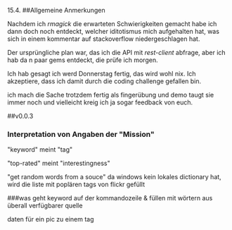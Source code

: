 15.4.
##Allgemeine Anmerkungen

Nachdem ich _rmagick_ die erwarteten Schwierigkeiten gemacht habe ich dann doch noch entdeckt, welcher iditotismus mich aufgehalten hat, was sich in einem kommentar auf stackoverflow niedergeschlagen hat.

Der ursprüngliche plan war, das ich die API mit _rest-client_ abfrage, aber ich hab da n paar gems entdeckt, die prüfe ich morgen.

Ich hab gesagt ich werd Donnerstag fertig, das wird wohl nix. Ich akzeptiere, dass ich damit durch die coding challenge gefallen bin.

ich mach die Sache trotzdem fertig als fingerübung und demo taugt sie immer noch und vielleicht kreig ich ja sogar feedback von euch.

##v0.0.3
### Interpretation von Angaben der "Mission"
"keyword" meint "tag"

"top-rated" meint "interestingness"

"get random words from a souce" da windows kein lokales dictionary hat, wird die liste mit poplären tags von flickr gefüllt

###was geht
keyword auf der kommandozeile & füllen mit wörtern aus überall verfügbarer quelle

daten für ein pic zu einem tag
